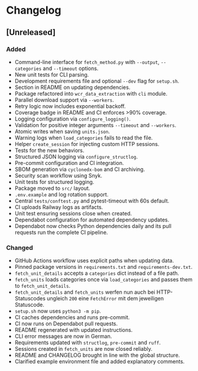 # Changelog

## [Unreleased]
### Added
- Command-line interface for `fetch_method.py` with `--output`, `--categories` and `--timeout` options.
- New unit tests for CLI parsing.
- Development requirements file and optional `--dev` flag for `setup.sh`.
- Section in README on updating dependencies.
- Package refactored into `wcr_data_extraction` with `cli` module.
- Parallel download support via `--workers`.
- Retry logic now includes exponential backoff.
- Coverage badge in README and CI enforces >90% coverage.
- Logging configuration via `configure_logging()`.
- Validation for positive integer arguments `--timeout` and `--workers`.
- Atomic writes when saving `units.json`.
- Warning logs when `load_categories` fails to read the file.
- Helper `create_session` for injecting custom HTTP sessions.
- Tests for the new behaviors.
- Structured JSON logging via `configure_structlog`.
- Pre-commit configuration and CI integration.
- SBOM generation via `cyclonedx-bom` and CI archiving.
- Security scan workflow using Snyk.
- Unit tests for structured logging.
- Package moved to `src/` layout.
- `.env.example` and log rotation support.
- Central `tests/conftest.py` and pytest-timeout with 60s default.
- CI uploads Railway logs as artifacts.
- Unit test ensuring sessions close when created.
- Dependabot configuration for automated dependency updates.
- Dependabot now checks Python dependencies daily and its pull requests run
  the complete CI pipeline.

### Changed
- GitHub Actions workflow uses explicit paths when updating data.
- Pinned package versions in `requirements.txt` and `requirements-dev.txt`.
- `fetch_unit_details` accepts a `categories` dict instead of a file path.
- `fetch_units` loads categories once via `load_categories` and passes them to
  `fetch_unit_details`.
- `fetch_unit_details` and `fetch_units` werfen nun auch bei HTTP-Statuscodes
  ungleich `200` eine `FetchError` mit dem jeweiligen Statuscode.
- `setup.sh` now uses `python3 -m pip`.
- CI caches dependencies and runs pre-commit.
- CI now runs on Dependabot pull requests.
- README regenerated with updated instructions.
- CLI error messages are now in German.
- Requirements updated with `structlog`, `pre-commit` and `ruff`.
- Sessions created in `fetch_units` are now closed reliably.
- README and CHANGELOG brought in line with the global structure.
- Clarified example environment file and added explanatory comments.
